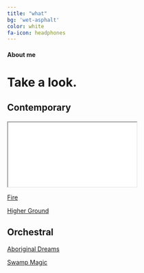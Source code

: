 ```yaml
---
title: "what"
bg: 'wet-asphalt'
color: white
fa-icon: headphones
---
```


#### About me

# Take a look.

## Contemporary

#### <div class="icontain">
  <iframe src="//www.youtube.com/embed/yQx1kOOrM6w" allowfullscreen></iframe>
</div>

[Fire](https://www.youtube.com/watch?v=VMJlbrDlsXs)

[Higher Ground](https://www.youtube.com/watch?v=KQ-ksjASfss&list=PLI0JZcjnXOCGRYUAI6mm1T6h0_uPVpILb&index=2)

## Orchestral

[Aboriginal Dreams](https://www.youtube.com/watch?v=qrEcFtwr0pc)

[Swamp Magic](https://vimeo.com/47979043)

